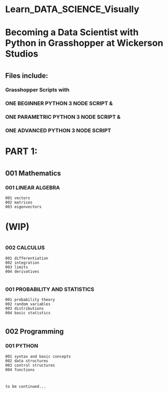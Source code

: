 # Learn_DATA_SCIENCE_Visually
# Becoming a Data Scientist with Python in Grasshopper at Wickerson Studios
#
## Files include:
### Grasshopper Scripts with
### ONE BEGINNER PYTHON 3 NODE SCRIPT &
### ONE PARAMETRIC PYTHON 3 NODE SCRIPT &
### ONE ADVANCED PYTHON 3 NODE SCRIPT
#
# PART 1:
#
## 001 Mathematics
  ### 001 LINEAR ALGEBRA
    001 vectors
    002 matrices
    003 eigenvectors
#
# (WIP) 
#
  ### 002 CALCULUS 
    001 differentiation
    002 integration
    003 limits
    004 derivatives
#
  ### 001 PROBABILITY AND STATISTICS
    001 probability theory
    002 random variables
    003 distributions
    004 basic statistics
#
## 002 Programming
  ### 001 PYTHON
    001 syntax and basic concepts
    002 data structures
    003 control structures
    004 functions
#
    to be continued...

    
